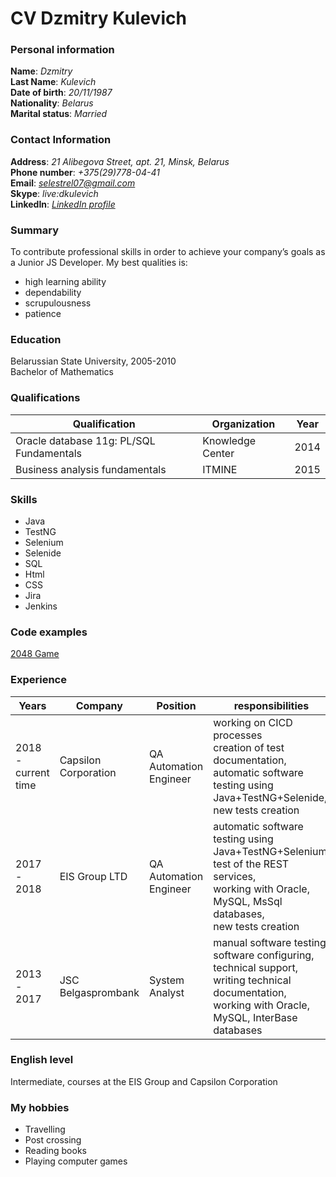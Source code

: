 # CV Dzmitry Kulevich

### Personal information
**Name**: *Dzmitry*  
**Last Name**: *Kulevich*  
**Date of birth**: *20/11/1987*  
**Nationality**: *Belarus*  
**Marital status**: *Married*

### Contact Information

**Address**: *21 Alibegova Street, apt. 21, Minsk, Belarus*  
**Phone number**: *+375(29)778-04-41*  
**Email**: *selestrel07@gmail.com*  
**Skype**: *live:dkulevich*  
**LinkedIn**: *[LinkedIn profile](https://linkedin.com/in/dmitry-kulevich-6ba855129)*

### Summary

To contribute professional skills in order to achieve your company’s goals as a Junior JS Developer.
My best qualities is:
* high learning ability
* dependability
* scrupulousness
* patience

### Education

Belarussian State University, 2005-2010  
Bachelor of Mathematics

### Qualifications

Qualification | Organization | Year
--------------|--------------|-----
Oracle database 11g: PL/SQL Fundamentals | Knowledge Center | 2014  
Business analysis fundamentals | ITMINE | 2015

### Skills

* Java
* TestNG
* Selenium
* Selenide
* SQL
* Html
* CSS
* Jira
* Jenkins

### Code examples

[2048 Game](https://selestrel.github.io/)

### Experience

Years | Company | Position | responsibilities
------|---------|----------|-----------------
2018 - current time | Capsilon Corporation| QA Automation Engineer | working on CICD processes<br> creation of test documentation,<br> automatic software testing using Java+TestNG+Selenide, <br> new tests creation
2017 - 2018 | EIS Group LTD | QA Automation Engineer | automatic software testing using Java+TestNG+Selenium, <br>test of the REST services, <br> working with Oracle, MySQL, MsSql databases, <br> new tests creation
2013 - 2017 | JSC Belgasprombank | System Analyst | manual software testing,<br> software configuring,<br> technical support,<br> writing technical documentation,<br>working with Oracle, MySQL, InterBase databases

### English level

Intermediate, courses at the EIS Group and Capsilon Corporation

### My hobbies

* Travelling
* Post crossing
* Reading books
* Playing computer games
